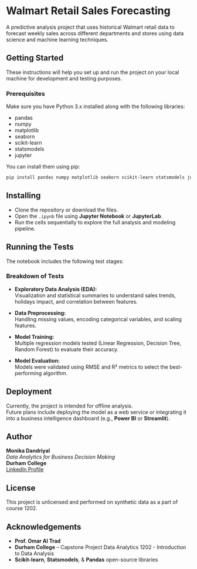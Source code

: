 # Walmart Retail Sales Forecasting

A predictive analysis project that uses historical Walmart retail data to forecast weekly sales across different departments and stores using data science and machine learning techniques.

## Getting Started

These instructions will help you set up and run the project on your local machine for development and testing purposes.

### Prerequisites

Make sure you have Python 3.x installed along with the following libraries:

- pandas
- numpy
- matplotlib
- seaborn
- scikit-learn
- statsmodels
- jupyter

You can install them using pip:

```bash
pip install pandas numpy matplotlib seaborn scikit-learn statsmodels jupyter
```

## Installing

- Clone the repository or download the files.
- Open the `.ipynb` file using **Jupyter Notebook** or **JupyterLab**.
- Run the cells sequentially to explore the full analysis and modeling pipeline.

## Running the Tests

The notebook includes the following test stages:

### Breakdown of Tests

- **Exploratory Data Analysis (EDA):**  
  Visualization and statistical summaries to understand sales trends, holidays impact, and correlation between features.

- **Data Preprocessing:**  
  Handling missing values, encoding categorical variables, and scaling features.

- **Model Training:**  
  Multiple regression models tested (Linear Regression, Decision Tree, Random Forest) to evaluate their accuracy.

- **Model Evaluation:**  
  Models were validated using RMSE and R² metrics to select the best-performing algorithm.

## Deployment

Currently, the project is intended for offline analysis.  
Future plans include deploying the model as a web service or integrating it into a business intelligence dashboard (e.g., **Power BI** or **Streamlit**).

## Author

**Monika Dandriyal**  
*Data Analytics for Business Decision Making*  
**Durham College**  
[LinkedIn Profile](https://www.linkedin.com/in/monika-dandriyal/)

## License

This project is unlicensed and performed on synthetic data as a part of course 1202.

## Acknowledgements

- **Prof. Omar Al Trad** 
- **Durham College** – Capstone Project  Data Analytics 1202 - Introduction to Data Analysis 
- **Scikit-learn**, **Statsmodels**, & **Pandas** open-source libraries
